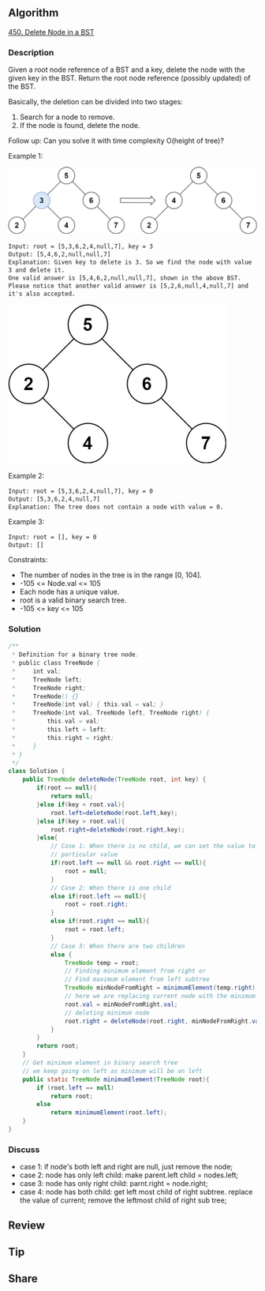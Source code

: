 ## Algorithm

[450. Delete Node in a BST](https://leetcode.com/problems/delete-node-in-a-bst/)

### Description

Given a root node reference of a BST and a key, delete the node with the given key in the BST. Return the root node reference (possibly updated) of the BST.

Basically, the deletion can be divided into two stages:

1. Search for a node to remove.
2. If the node is found, delete the node.

Follow up: Can you solve it with time complexity O(height of tree)?


Example 1:

![](assets/20210214-6ccf8048.png)

```
Input: root = [5,3,6,2,4,null,7], key = 3
Output: [5,4,6,2,null,null,7]
Explanation: Given key to delete is 3. So we find the node with value 3 and delete it.
One valid answer is [5,4,6,2,null,null,7], shown in the above BST.
Please notice that another valid answer is [5,2,6,null,4,null,7] and it's also accepted.
```
![](assets/20210214-a57c3d36.png)

Example 2:


```
Input: root = [5,3,6,2,4,null,7], key = 0
Output: [5,3,6,2,4,null,7]
Explanation: The tree does not contain a node with value = 0.
```

Example 3:

```
Input: root = [], key = 0
Output: []
```

Constraints:

- The number of nodes in the tree is in the range [0, 104].
- -105 <= Node.val <= 105
- Each node has a unique value.
- root is a valid binary search tree.
- -105 <= key <= 105

### Solution

```java
/**
 * Definition for a binary tree node.
 * public class TreeNode {
 *     int val;
 *     TreeNode left;
 *     TreeNode right;
 *     TreeNode() {}
 *     TreeNode(int val) { this.val = val; }
 *     TreeNode(int val, TreeNode left, TreeNode right) {
 *         this.val = val;
 *         this.left = left;
 *         this.right = right;
 *     }
 * }
 */
class Solution {
    public TreeNode deleteNode(TreeNode root, int key) {
        if(root == null){
            return null;
        }else if(key < root.val){
            root.left=deleteNode(root.left,key);
        }else if(key > root.val){
            root.right=deleteNode(root.right,key);
        }else{
            // Case 1: When there is no child, we can set the value to null as we have to delete that
            // particular value
            if(root.left == null && root.right == null){
                root = null;
            }
            // Case 2: When there is one child
            else if(root.left == null){
                root = root.right;
            }
            else if(root.right == null){
                root = root.left;
            }
            // Case 3: When there are two children
            else {
                TreeNode temp = root;
                // Finding minimum element from right or
                // Find maximum element from left subtree
                TreeNode minNodeFromRight = minimumElement(temp.right);
                // here we are replacing current node with the minimum node from the right subtree
                root.val = minNodeFromRight.val;
                // deleting minimum node
                root.right = deleteNode(root.right, minNodeFromRight.val);
            }
        }
        return root;
    }
    // Get minimum element in binary search tree
    // we keep going on left as minimum will be on left
    public static TreeNode minimumElement(TreeNode root){
        if (root.left == null)
            return root;
        else
            return minimumElement(root.left);
    }
}
```

### Discuss

- case 1: if node's both left and right are null, just remove the node;
- case 2: node has only left child: make parent.left child  = nodes.left;
- case 3: node has only right child: parnt.right = node.right;
- case 4: node has both child: get left most child of right subtree. replace the value of current; remove the  leftmost child of right sub tree;


## Review


## Tip


## Share
